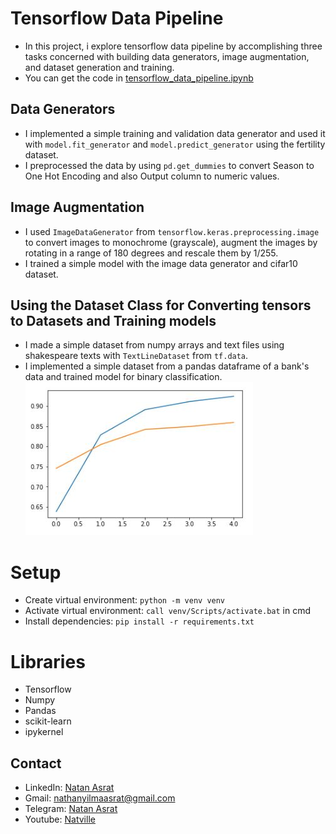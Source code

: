 # Tensorflow Data Pipeline
- In this project, i explore tensorflow data pipeline by accomplishing three tasks concerned with building data generators, image augmentation, and dataset generation and training.
- You can get the code in [tensorflow_data_pipeline.ipynb](./tensorflow_data_pipeline.ipynb)

## Data Generators
- I implemented a simple training and validation data generator and used it with `model.fit_generator` and `model.predict_generator` using the fertility dataset.
- I preprocessed the data by using `pd.get_dummies` to convert Season to One Hot Encoding and also Output column to numeric values.

## Image Augmentation
- I used `ImageDataGenerator` from `tensorflow.keras.preprocessing.image` to convert images to monochrome (grayscale), augment the images by rotating in a range of 180 degrees and rescale them by 1/255.
- I trained a simple model with the image data generator and cifar10 dataset.

## Using the Dataset Class for Converting tensors to Datasets and Training models
- I made a simple dataset from numpy arrays and text files using shakespeare texts with `TextLineDataset` from `tf.data`.
- I implemented a simple dataset from a pandas dataframe of a bank's data and trained model for binary classification.
![bank](./screenshots/bank.JPG)


# Setup
- Create virtual environment:  `python -m venv venv`
- Activate virtual environment: `call venv/Scripts/activate.bat` in cmd
- Install dependencies: `pip install -r requirements.txt`



# Libraries
- Tensorflow
- Numpy
- Pandas
- scikit-learn
- ipykernel


## Contact
 - LinkedIn: [Natan Asrat](https://linkedin.com/in/natan-asrat)
 - Gmail: nathanyilmaasrat@gmail.com
 - Telegram: [Natan Asrat](https://t.me/fail_your_way_to_success)
 - Youtube: [Natville](https://www.youtube.com/@natvilletutor)

